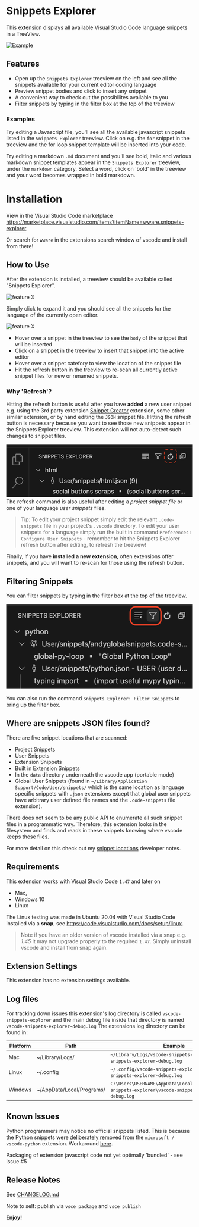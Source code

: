 # Snippets Explorer

This extension displays all available Visual Studio Code language snippets in a TreeView.

![Example](https://raw.githubusercontent.com/abulka/vscode-snippets-explorer/master/images/videos/demo1.gif)

## Features

- Open up the `Snippets Explorer` treeview on the left and see all the snippets available for your current editor coding language
- Preview snippet bodies and click to insert any snippet
- A convenient way to check out the possibilites available to you
- Filter snippets by typing in the filter box at the top of the treeview

### Examples

Try editing a Javascript file, you'll see all the available javascript snippets listed in the `Snippets Explorer` treeview.
Click on e.g. the `for` snippet in the treeview and the for loop snippet template
will be inserted into your code.

Try editing a markdown `.md` document and you'll see bold, italic and various markdown 
snippet templates appear in the `Snippets Explorer` treeview, under the `markdown` category.
Select a word, click on 'bold' in the treeview and your word becomes wrapped in bold markdown. 

# Installation

View in the Visual Studio Code marketplace https://marketplace.visualstudio.com/items?itemName=wware.snippets-explorer

Or search for `wware` in the extensions search window of vscode and install from there!

## How to Use

After the extension is installed, a treeview should be available called "Snippets Explorer". 

![feature X](images/doc/getting-started-1.png)

Simply click to expand it and you should see all the snippets for the language of the currently open editor.

![feature X](images/doc/getting-started-2.png)

- Hover over a snippet in the treeview to see the `body` of the snippet that will be inserted
- Click on a snippet in the treeview to insert that snippet into the active editor
- Hover over a snippet catefory to view the location of the snippet file
- Hit the refresh button in the treeview to re-scan all currently active snippet files for new or renamed snippets. 

### Why 'Refresh'?

Hitting the refresh button is useful after you have **added** a new user
snippet e.g. using the 3rd party extension [Snippet Creator](
https://marketplace.visualstudio.com/items?itemName=wware.snippet-creator)
extension, some other similar extension, or by hand editing the `JSON` snippet file. Hitting the refresh button is necessary because you want to see those new snippets appear in the Snippets Explorer treeview. This extension will not auto-detect such changes to snippet files.

![Refresh Button](images/doc/screenshot-refresh-feature.png)
The refresh command is also useful after editing a *project 
snippet file* or one of your language *user snippets* files.
>Tip: To edit your project snippet simply edit the relevant `.code-snippets` file in your project's `.vscode` directory. To edit your user snippets for a language simply run the built in command `Preferences: Configure User Snippets` - remember to hit the Snippets Explorer refresh button after editing, to refresh the treeview!

Finally, if you have **installed a new extension**, often extensions offer snippets, and you will want to re-scan for those using the refresh button.

## Filtering Snippets

You can filter snippets by typing in the filter box at the top of the treeview.

![feature X](images/doc/screenshot-filter-feature.png)

You can also run the command `Snippets Explorer: Filter Snippets` to bring up the filter box.

## Where are snippets JSON files found?

There are five snippet locations that are scanned:
- Project Snippets
- User Snippets
- Extension Snippets
- Built in Extension Snippets
- In the `data` directory underneath the vscode app (portable mode)
- Global User Snippets (found in `~/Library/Application Support/Code/User/snippets/` which is the same location as language specific snippets with `.json` extensions except that global user snippets have arbitrary user defined file names and the `.code-snippets` file extension).

There does not seem to be any public API to enumerate all such snippet files in
a programmatic way. Therefore, this extension looks in the filesystem and finds
and reads in these snippets knowing where vscode keeps these files.

For more detail on this check out my [snippet locations](docs/finding_snippets.md) developer notes.

## Requirements

This extension works with Visual Studio Code `1.47` and later on
- Mac, 
- Windows 10
- Linux

The Linux testing was made in Ubuntu 20.04 with Visual Studio Code installed via a **snap**, see https://code.visualstudio.com/docs/setup/linux.

> Note if you have an older version of vscode installed via a snap e.g. *1.45* it may not upgrade properly to the required `1.47`. Simply uninstall vscode and install from snap again.

## Extension Settings

This extension has no extension settings available.

## Log files

For tracking down issues this extension's log directory is called `vscode-snippets-explorer`
and the main debug file inside that directory is named `vscode-snippets-explorer-debug.log` 
The extensions log directory can be found in:

| Platform | Path | Example |
| --- | --- | --- |
| Mac     | ~/Library/Logs/ |  `~/Library/Logs/vscode-snippets-explorer/vscode-snippets-explorer-debug.log` |
| Linux   | ~/.config | `~/.config/vscode-snippets-explorer\vscode-snippets-explorer-debug.log` |
| Windows | ~/AppData/Local/Programs/ | `C:\Users\USERNAME\AppData\Local\Programs\vscode-snippets-explorer\vscode-snippets-explorer-debug.log` |

## Known Issues

Python programmers may notice no official snippets listed. This is because the Python snippets were [deliberately removed](https://stackoverflow.com/questions/66114581/vs-code-no-longer-shows-default-code-snippet-for-python) from the `microsoft / vscode-python` extension. Workaround [here](https://github.com/abulka/vscode-snippets-explorer/issues/8).

Packaging of extension javascript code not yet optimally 'bundled' - see issue #5

## Release Notes

See [CHANGELOG.md](CHANGELOG.md)

Note to self: publish via `vsce package` and `vsce publish`

**Enjoy!**
